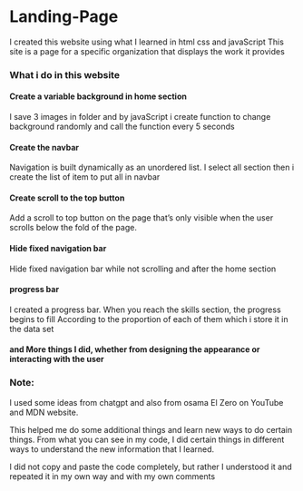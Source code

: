 # Landing-Page
I created this website using what I learned in html css and javaScript 
This site is a page for a specific organization that displays the work it provides

### What i do in this website
#### Create a variable background in home section
I save 3 images in folder and by javaScript i create function to change background randomly and call the function every 5 seconds
#### Create the navbar 
Navigation is built dynamically as an unordered list. I select all section then i create the list of item to put all in navbar
#### Create scroll to the top button 
Add a scroll to top button on the page that’s only visible when the user scrolls below the fold of the page.
#### Hide fixed navigation bar
Hide fixed navigation bar while not scrolling and after the home section
#### progress bar
I created a progress bar. When you reach the skills section, the progress begins to fill 
According to the proportion of each of them which i store it in the data set 
#### and More things I did, whether from designing the appearance or interacting with the user
### Note:
I used some ideas from chatgpt and also from osama El Zero on YouTube and MDN website.

This helped me do some additional things and learn new ways to do certain things. 
From what you can see in my code, I did certain things in different ways to understand the new information that I learned.

I did not copy and paste the code completely, but rather I understood it and repeated it in my own way and with my own comments
